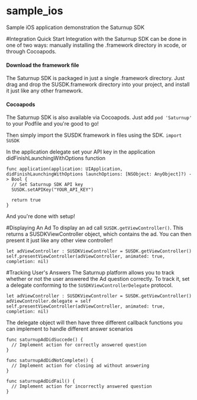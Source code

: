# sample_ios
Sample iOS application demonstration the Saturnup SDK

#Integration Quick Start
Integration with the Saturnup SDK can be done in one of two ways: manually installing the .framework directory in xcode, or through Cocoapods. 

#### Download the framework file
The Saturnup SDK is packaged in just a single .framework directory. Just drag and drop the SUSDK.framework directory into your project, and install it just like any other framework.

#### Cocoapods
The Saturnup SDK is also available via Cocoapods. Just add `pod 'Saturnup'` to your Podfile and you're good to go!



Then simply import the SUSDK framework in files using the SDK.
```import SUSDK```

In the application delegate set your API key in the application didFinishLaunchingWithOptions function
```
func application(application: UIApplication, didFinishLaunchingWithOptions launchOptions: [NSObject: AnyObject]?) -> Bool {
  // Set Saturnup SDK API key
  SUSDK.setAPIKey("YOUR_API_KEY")
    
  return true
}
```
And you're done with setup!

#Displaying An Ad
To display an ad call `SUSDK.getViewController()`. This returns a SUSDKViewController object, which contains the ad. You can then present it just like any other view controller!

```
let adViewController : SUSDKViewController = SUSDK.getViewController()
self.presentViewController(adViewController, animated: true, completion: nil)
```

#Tracking User's Answers
The Saturnup platform allows you to track whether or not the user answered the Ad question correctly. To track it, set a delegate conforming to the `SUSDKViewControllerDelegate` protocol.
```
let adViewController : SUSDKViewController = SUSDK.getViewController()
adViewController.delegate = self
self.presentViewController(adViewController, animated: true, completion: nil)
```
The delegate object will then have three different callback functions you can implement to handle different answer scenarios
```
func saturnupAdDidSuccede() {
  // Implement action for correctly answered question
}

func saturnupAdDidNotComplete() {
  // Implement action for closing ad without answering
}

func saturnupAdDidFail() {
  // Implement action for incorrectly answered question
}
```
